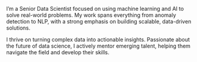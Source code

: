 I’m a Senior Data Scientist focused on using machine learning and AI to solve real-world problems. My work spans everything from anomaly detection to NLP, with a strong emphasis on building scalable, data-driven solutions.

I thrive on turning complex data into actionable insights. Passionate about the future of data science, I actively mentor emerging talent, helping them navigate the field and develop their skills.
